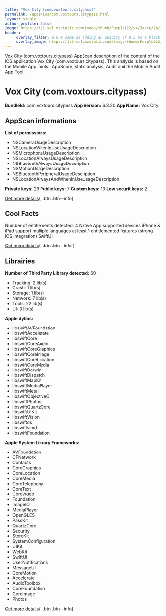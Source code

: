 ```yaml
---
title: "Vox City (com.voxtours.citypass)"
permalink: /apps/ios/com.voxtours.citypass.html
layout: single
author_profile: false
image: https://is1-ssl.mzstatic.com/image/thumb/Purple122/v4/3a/ce/2b/3ace2b43-4721-37b5-410c-a44f5fefe595/AppIcon_VCP-0-0-1x_U007emarketing-0-0-0-7-0-0-sRGB-0-0-0-GLES2_U002c0-512MB-85-220-0-0.png/512x512bb.jpg
header: 
     overlay_filter: 0.5 # same as adding an opacity of 0.5 to a black background
     overlay_image: https://is1-ssl.mzstatic.com/image/thumb/Purple122/v4/3a/ce/2b/3ace2b43-4721-37b5-410c-a44f5fefe595/AppIcon_VCP-0-0-1x_U007emarketing-0-0-0-7-0-0-sRGB-0-0-0-GLES2_U002c0-512MB-85-220-0-0.png/512x512bb.jpg
---
```

Vox City (com.voxtours.citypass) AppScan description of the content of the iOS application Vox City (com.voxtours.citypass). This analysis is based on the Mobile App Tools : AppScore, static analysis, Audit and the Mobile Audit App Tool.

# Vox City (com.voxtours.citypass)

**BundleId:** com.voxtours.citypass
**App Version:** 6.3.20
**App Name:** Vox City


## AppScan informations 

**List of permissions:** 
- NSCameraUsageDescription
- NSLocationWhenInUseUsageDescription
- NSMicrophoneUsageDescription
- NSLocationAlwaysUsageDescription
- NSBluetoothAlwaysUsageDescription
- NSMotionUsageDescription
- NSBluetoothPeripheralUsageDescription
- NSLocationAlwaysAndWhenInUseUsageDescription
  
  
**Private keys:** 29
**Public keys:** 7
**Custom keys:** 13
**Low securit keys:** 2
  
[Get more details](/pricing.html){: .btn .btn--info}

## Cool Facts

Number of entitlements detected: 4
Native App
supported devices iPhone & iPad
support multiple languages
at least 1 entitlemented features (strong iOS integration)
SwiftUI
  
[Get more details](/pricing.html){: .btn .btn--info }

## Librairies 
**Number of Third Party Library detected:** 60
- Tracking: 2 lib(s)
- Crash: 1 lib(s)
- Storage: 1 lib(s)
- Network: 7 lib(s)
- Tools: 22 lib(s)
- UI: 3 lib(s)


**Apple dylibs:**
- libswiftAVFoundation
- libswiftAccelerate
- libswiftCore
- libswiftCoreAudio
- libswiftCoreGraphics
- libswiftCoreImage
- libswiftCoreLocation
- libswiftCoreMedia
- libswiftDarwin
- libswiftDispatch
- libswiftMapKit
- libswiftMediaPlayer
- libswiftMetal
- libswiftObjectiveC
- libswiftPhotos
- libswiftQuartzCore
- libswiftUIKit
- libswiftVision
- libswiftos
- libswiftsimd
- libswiftFoundation


**Apple System Library Frameworks:**
- AVFoundation
- CFNetwork
- Contacts
- CoreGraphics
- CoreLocation
- CoreMedia
- CoreTelephony
- CoreText
- CoreVideo
- Foundation
- ImageIO
- MediaPlayer
- OpenGLES
- PassKit
- QuartzCore
- Security
- StoreKit
- SystemConfiguration
- UIKit
- WebKit
- SwiftUI
- UserNotifications
- MessageUI
- CoreMotion
- Accelerate
- AudioToolbox
- CoreFoundation
- CoreImage
- Photos


  
[Get more details](/pricing.html){: .btn .btn--info}

